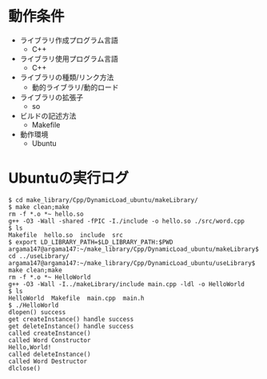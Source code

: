 # 動作条件

* ライブラリ作成プログラム言語
  * C++
* ライブラリ使用プログラム言語
  * C++
* ライブラリの種類/リンク方法
  * 動的ライブラリ/動的ロード
* ライブラリの拡張子
  * so
* ビルドの記述方法
  * Makefile
* 動作環境
  * Ubuntu

# Ubuntuの実行ログ

```
$ cd make_library/Cpp/DynamicLoad_ubuntu/makeLibrary/
$ make clean;make
rm -f *.o *~ hello.so
g++ -O3 -Wall -shared -fPIC -I./include -o hello.so ./src/word.cpp
$ ls
Makefile  hello.so  include  src
$ export LD_LIBRARY_PATH=$LD_LIBRARY_PATH:$PWD
argama147@argama147:~/make_library/Cpp/DynamicLoad_ubuntu/makeLibrary$ cd ../useLibrary/
argama147@argama147:~/make_library/Cpp/DynamicLoad_ubuntu/useLibrary$ make clean;make
rm -f *.o *~ HelloWorld
g++ -O3 -Wall -I../makeLibrary/include main.cpp -ldl -o HelloWorld
$ ls
HelloWorld  Makefile  main.cpp  main.h
$ ./HelloWorld 
dlopen() success
get createInstance() handle success
get deleteInstance() handle success
called createInstance()
called Word Constructor
Hello,World!
called deleteInstance()
called Word Destructor
dlclose()
```


